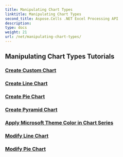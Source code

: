```yaml
---
title: Manipulating Chart Types
linktitle: Manipulating Chart Types
second_title: Aspose.Cells .NET Excel Processing API
description: 
type: docs
weight: 21
url: /net/manipulating-chart-types/
---
```


## Manipulating Chart Types Tutorials
### [Create Custom Chart](./create-custom-chart/)
### [Create Line Chart](./create-line-chart/)
### [Create Pie Chart](./create-pie-chart/)
### [Create Pyramid Chart](./create-pyramid-chart/)
### [Apply Microsoft Theme Color in Chart Series](./apply-microsoft-theme-color-in-chart-series/)
### [Modify Line Chart](./modify-line-chart/)
### [Modify Pie Chart](./modify-pie-chart/)